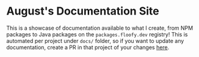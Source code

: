 # August's Documentation Site
This is a showcase of documentation available to what I create, from NPM packages to Java packages on the `packages.floofy.dev` registry! This is automated per project under `docs/` folder, so if you want to update any documentation,
create a PR in that project of your changes [here](https://github.com/auguwu/docs).

